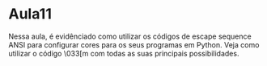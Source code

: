 # Aula11
Nessa aula, é evidênciado como utilizar os códigos de escape sequence ANSI para configurar cores para os seus programas em Python. Veja como utilizar o código \033[m com todas as suas principais possibilidades.
